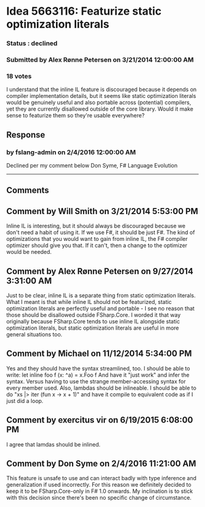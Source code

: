 # Idea 5663116: Featurize static optimization literals #

### Status : declined

### Submitted by Alex Rønne Petersen on 3/21/2014 12:00:00 AM

### 18 votes

I understand that the inline IL feature is discouraged because it depends on compiler implementation details, but it seems like static optimization literals would be genuinely useful and also portable across (potential) compilers, yet they are currently disallowed outside of the core library.
Would it make sense to featurize them so they're usable everywhere?



## Response 
### by fslang-admin on 2/4/2016 12:00:00 AM

Declined per my comment below
Don Syme, F# Language Evolution

------------------------
## Comments


## Comment by Will Smith on 3/21/2014 5:53:00 PM
Inline IL is interesting, but it should always be discouraged because we don't need a habit of using it. If we use F#, it should be just F#. The kind of optimizations that you would want to gain from inline IL, the F# compiler optimizer should give you that. If it can't, then a change to the optimizer would be needed.


## Comment by Alex Rønne Petersen on 9/27/2014 3:31:00 AM
Just to be clear, inline IL is a separate thing from static optimization literals. What I meant is that while inline IL should not be featurized, static optimization literals are perfectly useful and portable - I see no reason that those should be disallowed outside FSharp.Core.
I worded it that way originally because FSharp.Core tends to use inline IL alongside static optimization literals, but static optimization literals are useful in more general situations too.


## Comment by Michael on 11/12/2014 5:34:00 PM
Yes and they should have the syntax streamlined, too. I should be able to write:
let inline foo f (x: ^a) = x.Foo f
And have it "just work" and infer the syntax. Versus having to use the strange member-accessing syntax for every member used.
Also, lambdas should be inlineable. I should be able to do "xs |> iter (fun x -> x + 1)" and have it compile to equivalent code as if I just did a loop.


## Comment by exercitus vir on 6/19/2015 6:08:00 PM
I agree that lamdas should be inlined.


## Comment by Don Syme on 2/4/2016 11:21:00 AM
This feature is unsafe to use and can interact badly with type inference and generalization if used incorrectly. For this reason we definitely decided to keep it to be FSharp.Core-only in F# 1.0 onwards.
My inclination is to stick with this decision since there's been no specific change of circumstance.

